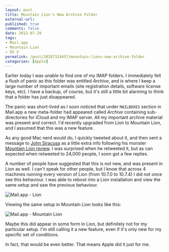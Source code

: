 ```yaml
---
layout: post
title: Mountain Lion's New Archive Folder
external-url: 
published: true
comments: false
date: 2012-07-29
tags:
- Mail.app
- Mountain Lion
- OS X
permalink: /post/28287324457/mountain-lions-new-archive-folder
categories: [Apple]
---
```


Earlier today I was unable to find one of my IMAP folders. I immediately felt a flush of panic as this folder was entitled *Archive*, and is where I keep a large number of important emails (site registration details, software license keys, etc). I have a backup, of course, but it's still a little bit alarming to think that a folder has just disappeared.

The panic was short-lived as I soon noticed that under `MAILBOXES` section in Mail.app a new meta-folder had appeared called *Archive* containing sub-directories for iCloud and my IMAP server. All my important archive material was present and correct. I'd recently upgraded from Lion to Mountain Lion, and I assumed that this was a new feature.

As any good Mac nerd would do, I quickly tweeted about it, and then sent a message to [John Siracusa][] as a little extra info following his monster [Mountain Lion review][]. I was surprised when he retweeted it, but as can expected when retweeted to 24,000 people, I soon got a few replies.

A number of people have suggested that this is not new, and was present in Lion as well. I can't speak for other people, but I know that across 4 machines running every version of Lion (from 10.7.0 to 10.7.4) I did not once see this behaviour. I was able to reboot into a Lion installation and view the same setup and saw the previous behaviour.

![Mail.app - Lion](http://content.chatswood.org.uk/photo/2012/07/Mail.app%20-%20Lion.png)

Viewing the same setup in Mountain Lion looks like this:

![Mail.app - Mountain Lion](http://content.chatswood.org.uk/photo/2012/07/Mail.app%20-%20Mountain%20Lion.png)

Maybe this did appear in some form in Lion, but definitely not for my particular setup. I'm still calling it a new feature, even if it's only new for my specific set of conditions.

In fact, that would be even better. That means Apple did it just for me.

[John Siracusa]: http://twitter.com/siracusa
[Mountain Lion review]: http://arstechnica.com/apple/2012/07/os-x-10-8/
